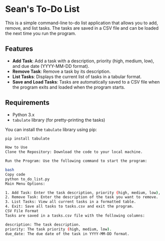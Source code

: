 # Sean's To-Do List

This is a simple command-line to-do list application that allows you to add, remove, and list tasks. The tasks are saved in a CSV file and can be loaded the next time you run the program.

## Features

- **Add Task**: Add a task with a description, priority (high, medium, low), and due date (YYYY-MM-DD format).
- **Remove Task**: Remove a task by its description.
- **List Tasks**: Displays the current list of tasks in a tabular format.
- **Save and Load Tasks**: Tasks are automatically saved to a CSV file when the program exits and loaded when the program starts.

## Requirements

- Python 3.x
- `tabulate` library (for pretty-printing the tasks)

You can install the `tabulate` library using pip:

```bash
pip install tabulate

How to Use
Clone the Repository: Download the code to your local machine.

Run the Program: Use the following command to start the program:

bash
Copy code
python to_do_list.py
Main Menu Options:

1. Add Task: Enter the task description, priority (high, medium, low), and due date (YYYY-MM-DD format). The task will be added if the due date is valid and in the future.
2. Remove Task: Enter the description of the task you want to remove.
3. List Tasks: View all current tasks in a formatted table.
4. Exit: Save all tasks to tasks.csv and exit the program.
CSV File Format
Tasks are saved in a tasks.csv file with the following columns:

description: The task description.
priority: The task priority (high, medium, low).
due_date: The due date of the task in YYYY-MM-DD format.
